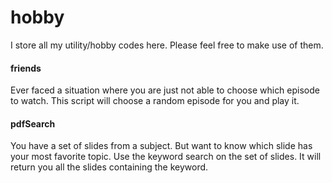 hobby
=====

I store all my utility/hobby codes here. Please feel free to make use of them. 

#### friends
Ever faced a situation where you are just not able to choose which episode to watch. This script will choose a random episode for you and play it. 

#### pdfSearch
You have a set of slides from a subject. But want to know which slide has your most favorite topic. Use the keyword search on the set of slides. It will return you all the slides containing the keyword.
